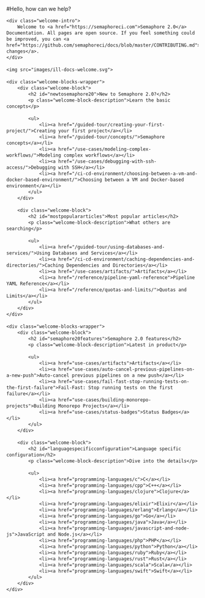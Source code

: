 #Hello, how can we help?

<div class="welcome-page">

    <div class="welcome-intro">
        Welcome to <a href="https://semaphoreci.com">Semaphore 2.0</a> Documentation. All pages are open source. If you feel something could be improved, you can <a href="https://github.com/semaphoreci/docs/blob/master/CONTRIBUTING.md">propose changes</a>.
    </div>

    <img src="images/ill-docs-welcome.svg">

    <div class="welcome-blocks-wrapper">
        <div class="welcome-block">
            <h2 id="newtosemaphore20">New to Semaphore 2.0?</h2>
            <p class="welcome-block-description">Learn the basic concepts</p>

            <ul>
                <li><a href="/guided-tour/creating-your-first-project/">Creating your first project</a></li>
                <li><a href="/guided-tour/concepts/">Semaphore concepts</a></li>
                <li><a href="/use-cases/modeling-complex-workflows/">Modeling complex workflows</a></li>
                <li><a href="/use-cases/debugging-with-ssh-access/">Debugging with SSH</a></li>
                <li><a href="/ci-cd-environment/choosing-between-a-vm-and-docker-based-environment/">Choosing between a VM and Docker-based environment</a></li>
            </ul>
        </div>

        <div class="welcome-block">
            <h2 id="mostpopulararticles">Most popular articles</h2>
            <p class="welcome-block-description">What others are searching</p>

            <ul>
                <li><a href="/guided-tour/using-databases-and-services/">Using Databases and Services</a></li>
                <li><a href="/ci-cd-environment/caching-dependencies-and-directories/">Caching Dependencies and Directories</a></li>
                <li><a href="/use-cases/artifacts/">Artifacts</a></li>
                <li><a href="/reference/pipeline-yaml-reference">Pipeline YAML Reference</a></li>
                <li><a href="/reference/quotas-and-limits/">Quotas and Limits</a></li>
            </ul>
        </div>
    </div>

    <div class="welcome-blocks-wrapper">
        <div class="welcome-block">
            <h2 id="semaphore20features">Semaphore 2.0 features</h2>
            <p class="welcome-block-description">Latest in product</p>

            <ul>
                <li><a href="use-cases/artifacts">Artifacts</a></li>
                <li><a href="use-cases/auto-cancel-previous-pipelines-on-a-new-push">Auto-cancel previous pipelines on a new push</a></li>
                <li><a href="use-cases/fail-fast-stop-running-tests-on-the-first-failure">Fail-Fast: Stop running tests on the first failure</a></li>
                <li><a href="use-cases/building-monorepo-projects">Building Monorepo Projects</a></li>
                <li><a href="use-cases/status-badges">Status Badges</a></li>
            </ul>
        </div>

        <div class="welcome-block">
            <h2 id="languagespecificconfiguration">Language specific configuration</h2>
            <p class="welcome-block-description">Dive into the details</p>

            <ul>
                <li><a href="programming-languages/c">C</a></li>
                <li><a href="programming-languages/cpp">C++</a></li>
                <li><a href="programming-languages/clojure">Clojure</a></li>
                <li><a href="programming-languages/elixir">Elixir</a></li>
                <li><a href="programming-languages/erlang">Erlang</a></li>
                <li><a href="programming-languages/go">Go</a></li>
                <li><a href="programming-languages/java">Java</a></li>
                <li><a href="programming-languages/javascript-and-node-js">JavaScript and Node.js</a></li>
                <li><a href="programming-languages/php">PHP</a></li>
                <li><a href="programming-languages/python">Python</a></li>
                <li><a href="programming-languages/ruby">Ruby</a></li>
                <li><a href="programming-languages/rust">Rust</a></li>
                <li><a href="programming-languages/scala">Scala</a></li>
                <li><a href="programming-languages/swift">Swift</a></li>
            </ul>
        </div>
    </div>

</div>
